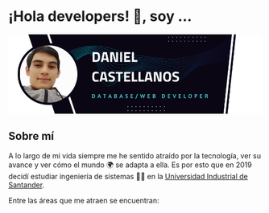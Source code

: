 # ¡Hola developers! 👋, soy ...

![Daniel Castellanos, database/web developer](https://github.com/DaCeL13/DaCeL13/blob/main/banner_github_profile.png)

## Sobre mí
A lo largo de mi vida siempre me he sentido atraído por la tecnología, ver su avance y ver cómo el mundo 🌍 se adapta a ella. Es por esto que en 2019 decidí estudiar ingeniería de sistemas 🧑‍💻 en la [Universidad Industrial de Santander](https://uis.edu.co/es/).<br>

Entre las áreas que me atraen se encuentran:


<!--
**DaCeL13/DaCeL13** is a ✨ _special_ ✨ repository because its `README.md` (this file) appears on your GitHub profile.

Here are some ideas to get you started:

- 🔭 I’m currently working on ...
- 🌱 I’m currently learning ...
- 👯 I’m looking to collaborate on ...
- 🤔 I’m looking for help with ...
- 💬 Ask me about ...
- 📫 How to reach me: ...
- 😄 Pronouns: ...
- ⚡ Fun fact: ...
-->
